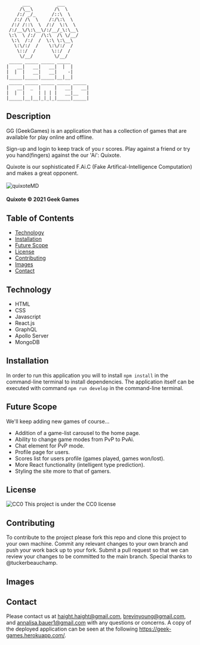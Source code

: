 

```
      ___          ___     
     /\__\        /\  \    
    /:/ _/_      /::\  \   
   /:/ /\  \    /:/\:\  \  
  /:/ /::\  \  /:/  \:\  \ 
 /:/__\/\:\__\/:/__/_\:\__\
 \:\  \ /:/  /\:\  /\ \/__/
  \:\  /:/  /  \:\ \:\__\ 
   \:\/:/  /    \:\/:/  /  
    \::/  /      \::/  /   
     \/__/        \/__/                                                        
 _____ _____ _____ _____ 
|   __|   __|   __|  |  |
|  |  |   __|   __|    -|
|_____|_____|_____|__|__|
 _____ _____ _____ _____ _____
|   __|  _  |     |   __|   __|
|  |  |     | | | |   __|__   |
|_____|__|__|_|_|_|_____|_____|  
```

## Description

GG (GeekGames) is an application that has a collection of games that are available for play online and offline.

Sign-up and login to keep track of you r scores. 
Play against a friend or try you hand(fingers) against the our 'Ai': Quixote.<br>

Quixote is our sophisticated F.Ai.C (Fake Artifical-Intelligence Computation) and makes a great opponent.
<br></br>
![quixoteMD](https://user-images.githubusercontent.com/69359454/140375048-d999205f-9c55-411c-97d2-558c10ef9478.png)
#### Quixote © 2021 Geek Games



## Table of Contents

* [Technology](#technology)
* [Installation](#installation)
* [Future Scope](#future_scope)
* [License](#license)
* [Contributing](#contributing)
* [Images](#images)
* [Contact](#contact)


## Technology
- HTML
- CSS
- Javascript
- React.js
- GraphQL
- Apollo Server
- MongoDB

## Installation
In order to run this application you will to install `npm install` in the command-line terminal to install dependencies. The application itself can be executed with command `npm run develop` in the command-line terminal.

## Future Scope
We'll keep adding new games of course...
* Addition of a game-list carousel to the home page.
* Ability to change game modes from PvP to PvAi.
* Chat element for PvP mode.
* Profile page for users.
* Scores list for users profile (games played, games won/lost).
* More React functionality (intelligent type prediction).
* Styling the site more to that of gamers.


## License
![CC0](https://img.shields.io/badge/badge-CC0-blue)
    This project is under the CC0 license
    
## Contributing
To contribute to the project please fork this repo and clone this project to your own machine. Commit any relevant changes to your own branch and push your work back up to your fork. Submit a pull request so that we can review your changes to be committed to the main branch. Special thanks to @tuckerbeauchamp.


## Images



## Contact
Please contact us at haight.haight@gmail.com, brevinyoung@gmail.com, and annalisa.bauer1@gmail.com with any questions or concerns. A copy of the deployed application can be seen at the following https://geek-games.herokuapp.com/.
